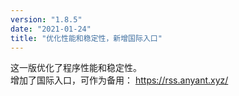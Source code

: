 ```yaml
---
version: "1.8.5"
date: "2021-01-24"
title: "优化性能和稳定性，新增国际入口"
---
```


这一版优化了程序性能和稳定性。  
增加了国际入口，可作为备用：
https://rss.anyant.xyz/
